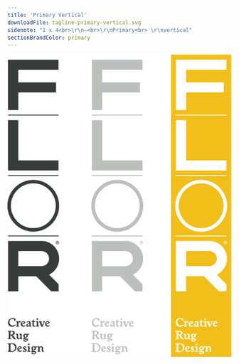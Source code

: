 ```yaml
---
title: 'Primary Vertical'
downloadFile: tagline-primary-vertical.svg
sidenote: "1 x 4<br>\r\n—<br>\r\nPrimary<br> \r\nvertical"
sectionBrandColor: primary
---
```


![](tagline-primary-vertical.svg?resize=267)